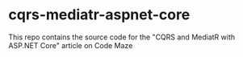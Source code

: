 # cqrs-mediatr-aspnet-core
This repo contains the source code for the "CQRS and MediatR with ASP.NET Core" article on Code Maze

